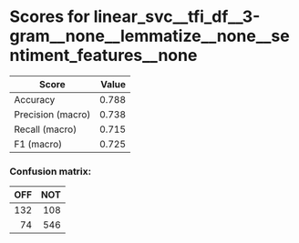 # Scores for linear_svc__tfi_df__3-gram__none__lemmatize__none__sentiment_features__none
|      Score      |Value|
|-----------------|----:|
|Accuracy         |0.788|
|Precision (macro)|0.738|
|Recall (macro)   |0.715|
|F1 (macro)       |0.725|

### Confusion matrix:
|OFF|NOT|
|--:|--:|
|132|108|
| 74|546|
